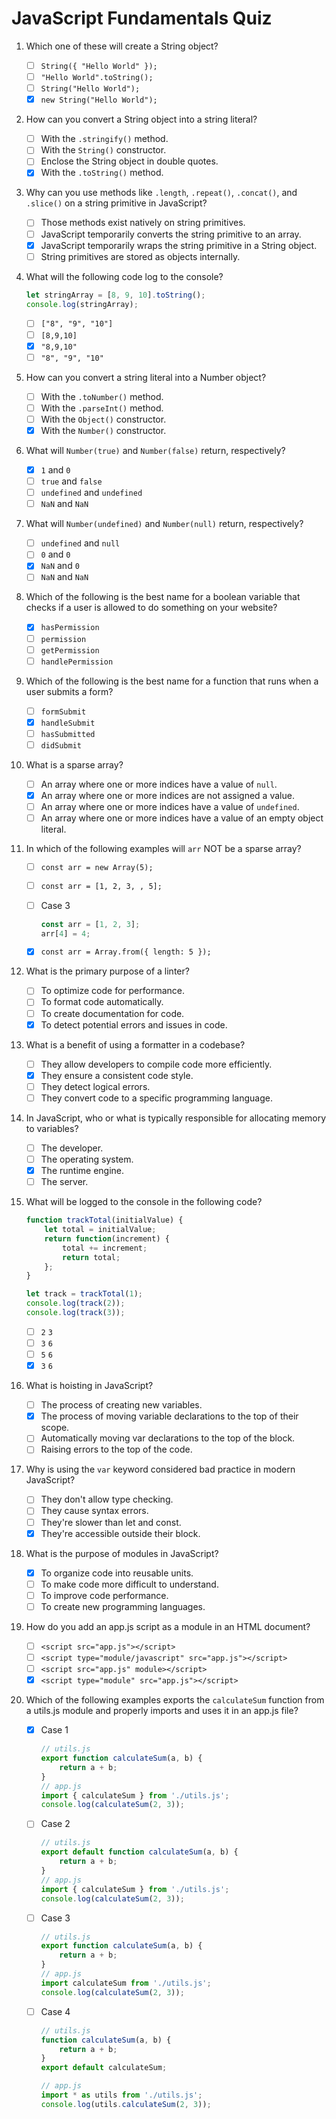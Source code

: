 # JavaScript Fundamentals Quiz

1. Which one of these will create a String object?
    - [ ] `String({ "Hello World" });`
    - [ ] `"Hello World".toString();`
    - [ ] `String("Hello World");`
    - [x] `new String("Hello World");`

2. How can you convert a String object into a string literal?
    - [ ] With the `.stringify()` method.
    - [ ] With the `String()` constructor.
    - [ ] Enclose the String object in double quotes.
    - [x] With the `.toString()` method.

3. Why can you use methods like `.length`, `.repeat()`, `.concat()`, and `.slice()` on a string primitive in JavaScript?
    - [ ] Those methods exist natively on string primitives.
    - [ ] JavaScript temporarily converts the string primitive to an array.
    - [x] JavaScript temporarily wraps the string primitive in a String object.
    - [ ] String primitives are stored as objects internally.

4. What will the following code log to the console?

    ```js
    let stringArray = [8, 9, 10].toString();
    console.log(stringArray);
    ```

    - [ ] `["8", "9", "10"]`
    - [ ] `[8,9,10]`
    - [x] `"8,9,10"`
    - [ ] `"8", "9", "10"`

5. How can you convert a string literal into a Number object?
    - [ ] With the `.toNumber()` method.
    - [ ] With the `.parseInt()` method.
    - [ ] With the `Object()` constructor.
    - [x] With the `Number()` constructor.

6. What will `Number(true)` and `Number(false)` return, respectively?
    - [x] `1` and `0`
    - [ ] `true` and `false`
    - [ ] `undefined` and `undefined`
    - [ ] `NaN` and `NaN`

7. What will `Number(undefined)` and `Number(null)` return, respectively?
    - [ ] `undefined` and `null`
    - [ ] `0` and `0`
    - [x] `NaN` and `0`
    - [ ] `NaN` and `NaN`

8. Which of the following is the best name for a boolean variable that checks if a user is allowed to do something on your website?
    - [x] `hasPermission`
    - [ ] `permission`
    - [ ] `getPermission`
    - [ ] `handlePermission`

9. Which of the following is the best name for a function that runs when a user submits a form?
    - [ ] `formSubmit`
    - [x] `handleSubmit`
    - [ ] `hasSubmitted`
    - [ ] `didSubmit`

10. What is a sparse array?
    - [ ] An array where one or more indices have a value of `null`.
    - [x] An array where one or more indices are not assigned a value.
    - [ ] An array where one or more indices have a value of `undefined`.
    - [ ] An array where one or more indices have a value of an empty object literal.

11. In which of the following examples will `arr` NOT be a sparse array?
    - [ ] `const arr = new Array(5);`
    - [ ] `const arr = [1, 2, 3, , 5];`
    - [ ] Case 3

        ```js
        const arr = [1, 2, 3];
        arr[4] = 4;
        ```

    - [x] `const arr = Array.from({ length: 5 });`

12. What is the primary purpose of a linter?
    - [ ] To optimize code for performance.
    - [ ] To format code automatically.
    - [ ] To create documentation for code.
    - [x] To detect potential errors and issues in code.

13. What is a benefit of using a formatter in a codebase?
    - [ ] They allow developers to compile code more efficiently.
    - [x] They ensure a consistent code style.
    - [ ] They detect logical errors.
    - [ ] They convert code to a specific programming language.

14. In JavaScript, who or what is typically responsible for allocating memory to variables?
    - [ ] The developer.
    - [ ] The operating system.
    - [x] The runtime engine.
    - [ ] The server.

15. What will be logged to the console in the following code?

    ```js
    function trackTotal(initialValue) {
        let total = initialValue;
        return function(increment) {
            total += increment;
            return total;
        };
    }

    let track = trackTotal(1);
    console.log(track(2));
    console.log(track(3));
    ```

    - [ ] `2` `3`
    - [ ] `3` `6`
    - [ ] `5` `6`
    - [x] `3` `6`

16. What is hoisting in JavaScript?
    - [ ] The process of creating new variables.
    - [x] The process of moving variable declarations to the top of their scope.
    - [ ] Automatically moving var declarations to the top of the block.
    - [ ] Raising errors to the top of the code.

17. Why is using the `var` keyword considered bad practice in modern JavaScript?
    - [ ] They don't allow type checking.
    - [ ] They cause syntax errors.
    - [ ] They're slower than let and const.
    - [x] They're accessible outside their block.

18. What is the purpose of modules in JavaScript?
    - [x] To organize code into reusable units.
    - [ ] To make code more difficult to understand.
    - [ ] To improve code performance.
    - [ ] To create new programming languages.

19. How do you add an app.js script as a module in an HTML document?
    - [ ] `<script src="app.js"></script>`
    - [ ] `<script type="module/javascript" src="app.js"></script>`
    - [ ] `<script src="app.js" module></script>`
    - [x] `<script type="module" src="app.js"></script>`

20. Which of the following examples exports the `calculateSum` function from a utils.js module and properly imports and uses it in an app.js file?

    - [x] Case 1

        ```js
        // utils.js
        export function calculateSum(a, b) {
            return a + b;
        }
        // app.js
        import { calculateSum } from './utils.js';
        console.log(calculateSum(2, 3));
        ```

    - [ ] Case 2

        ```js
        // utils.js
        export default function calculateSum(a, b) {
            return a + b;
        }
        // app.js
        import { calculateSum } from './utils.js';
        console.log(calculateSum(2, 3));
        ```

    - [ ] Case 3

        ```js
        // utils.js
        export function calculateSum(a, b) {
            return a + b;
        }
        // app.js
        import calculateSum from './utils.js';
        console.log(calculateSum(2, 3));
        ```

    - [ ] Case 4

        ```js
        // utils.js
        function calculateSum(a, b) {
            return a + b;
        }
        export default calculateSum;

        // app.js
        import * as utils from './utils.js';
        console.log(utils.calculateSum(2, 3));
        ```
